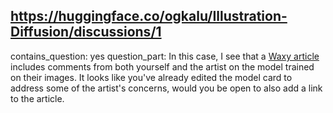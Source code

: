 ## https://huggingface.co/ogkalu/Illustration-Diffusion/discussions/1

contains_question: yes
question_part: In this case, I see that a [Waxy article](https://waxy.org/2022/11/invasive-diffusion-how-one-unwilling-illustrator-found-herself-turned-into-an-ai-model/) includes comments from both yourself and the artist on the model trained on their images. It looks like you've already edited the model card to address some of the artist's concerns, would you be open to also add a link to the article.